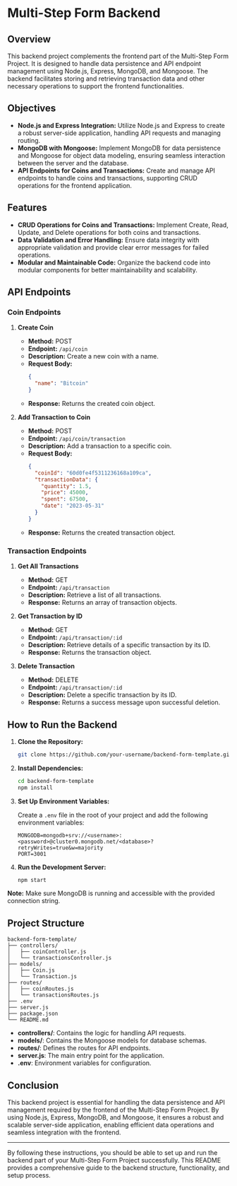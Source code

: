 # Multi-Step Form Backend

## Overview

This backend project complements the frontend part of the Multi-Step Form Project. It is designed to handle data persistence and API endpoint management using Node.js, Express, MongoDB, and Mongoose. The backend facilitates storing and retrieving transaction data and other necessary operations to support the frontend functionalities.

## Objectives

- **Node.js and Express Integration:** Utilize Node.js and Express to create a robust server-side application, handling API requests and managing routing.
- **MongoDB with Mongoose:** Implement MongoDB for data persistence and Mongoose for object data modeling, ensuring seamless interaction between the server and the database.
- **API Endpoints for Coins and Transactions:** Create and manage API endpoints to handle coins and transactions, supporting CRUD operations for the frontend application.

## Features

- **CRUD Operations for Coins and Transactions:** Implement Create, Read, Update, and Delete operations for both coins and transactions.
- **Data Validation and Error Handling:** Ensure data integrity with appropriate validation and provide clear error messages for failed operations.
- **Modular and Maintainable Code:** Organize the backend code into modular components for better maintainability and scalability.

## API Endpoints

### Coin Endpoints

1. **Create Coin**

   - **Method:** POST
   - **Endpoint:** `/api/coin`
   - **Description:** Create a new coin with a name.
   - **Request Body:**
     ```json
     {
       "name": "Bitcoin"
     }
     ```
   - **Response:** Returns the created coin object.

2. **Add Transaction to Coin**

   - **Method:** POST
   - **Endpoint:** `/api/coin/transaction`
   - **Description:** Add a transaction to a specific coin.
   - **Request Body:**
     ```json
     {
       "coinId": "60d0fe4f5311236168a109ca",
       "transactionData": {
         "quantity": 1.5,
         "price": 45000,
         "spent": 67500,
         "date": "2023-05-31"
       }
     }
     ```
   - **Response:** Returns the created transaction object.

### Transaction Endpoints

1. **Get All Transactions**

   - **Method:** GET
   - **Endpoint:** `/api/transaction`
   - **Description:** Retrieve a list of all transactions.
   - **Response:** Returns an array of transaction objects.

2. **Get Transaction by ID**

   - **Method:** GET
   - **Endpoint:** `/api/transaction/:id`
   - **Description:** Retrieve details of a specific transaction by its ID.
   - **Response:** Returns the transaction object.

3. **Delete Transaction**

   - **Method:** DELETE
   - **Endpoint:** `/api/transaction/:id`
   - **Description:** Delete a specific transaction by its ID.
   - **Response:** Returns a success message upon successful deletion.

## How to Run the Backend

1. **Clone the Repository:**

   ```bash
   git clone https://github.com/your-username/backend-form-template.git
   ```

2. **Install Dependencies:**

   ```bash
   cd backend-form-template
   npm install
   ```

3. **Set Up Environment Variables:**

   Create a `.env` file in the root of your project and add the following environment variables:
   ```
   MONGODB=mongodb+srv://<username>:<password>@cluster0.mongodb.net/<database>?retryWrites=true&w=majority
   PORT=3001
   ```

4. **Run the Development Server:**

   ```bash
   npm start
   ```

**Note:** Make sure MongoDB is running and accessible with the provided connection string.

## Project Structure

```
backend-form-template/
├── controllers/
│   ├── coinController.js
│   └── transactionsController.js
├── models/
│   ├── Coin.js
│   └── Transaction.js
├── routes/
│   ├── coinRoutes.js
│   └── transactionsRoutes.js
├── .env
├── server.js
├── package.json
└── README.md
```

- **controllers/**: Contains the logic for handling API requests.
- **models/**: Contains the Mongoose models for database schemas.
- **routes/**: Defines the routes for API endpoints.
- **server.js**: The main entry point for the application.
- **.env**: Environment variables for configuration.

## Conclusion

This backend project is essential for handling the data persistence and API management required by the frontend of the Multi-Step Form Project. By using Node.js, Express, MongoDB, and Mongoose, it ensures a robust and scalable server-side application, enabling efficient data operations and seamless integration with the frontend.

---

By following these instructions, you should be able to set up and run the backend part of your Multi-Step Form Project successfully. This README provides a comprehensive guide to the backend structure, functionality, and setup process.